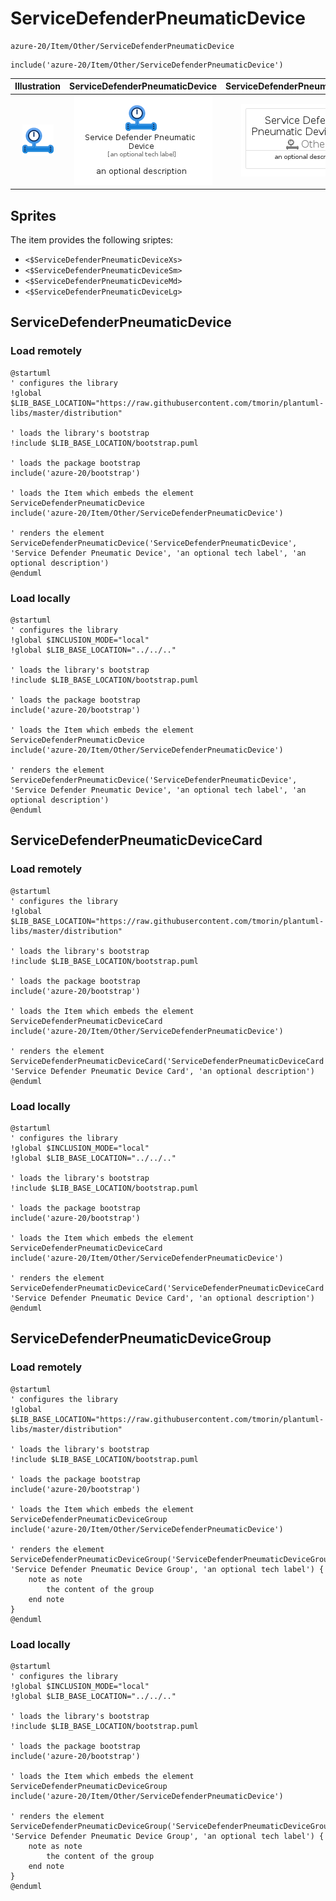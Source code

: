 # ServiceDefenderPneumaticDevice


```text
azure-20/Item/Other/ServiceDefenderPneumaticDevice
```

```text
include('azure-20/Item/Other/ServiceDefenderPneumaticDevice')
```



| Illustration | ServiceDefenderPneumaticDevice | ServiceDefenderPneumaticDeviceCard | ServiceDefenderPneumaticDeviceGroup |
| :---: | :---: | :---: | :---: |
| ![illustration for Illustration](../../../azure-20/Item/Other/ServiceDefenderPneumaticDevice.png) | ![illustration for ServiceDefenderPneumaticDevice](../../../azure-20/Item/Other/ServiceDefenderPneumaticDevice.Local.png) | ![illustration for ServiceDefenderPneumaticDeviceCard](../../../azure-20/Item/Other/ServiceDefenderPneumaticDeviceCard.Local.png) | ![illustration for ServiceDefenderPneumaticDeviceGroup](../../../azure-20/Item/Other/ServiceDefenderPneumaticDeviceGroup.Local.png) |



## Sprites
The item provides the following sriptes:

- `<$ServiceDefenderPneumaticDeviceXs>`
- `<$ServiceDefenderPneumaticDeviceSm>`
- `<$ServiceDefenderPneumaticDeviceMd>`
- `<$ServiceDefenderPneumaticDeviceLg>`





## ServiceDefenderPneumaticDevice

### Load remotely
```plantuml
@startuml
' configures the library
!global $LIB_BASE_LOCATION="https://raw.githubusercontent.com/tmorin/plantuml-libs/master/distribution"

' loads the library's bootstrap
!include $LIB_BASE_LOCATION/bootstrap.puml

' loads the package bootstrap
include('azure-20/bootstrap')

' loads the Item which embeds the element ServiceDefenderPneumaticDevice
include('azure-20/Item/Other/ServiceDefenderPneumaticDevice')

' renders the element
ServiceDefenderPneumaticDevice('ServiceDefenderPneumaticDevice', 'Service Defender Pneumatic Device', 'an optional tech label', 'an optional description')
@enduml
```

### Load locally
```plantuml
@startuml
' configures the library
!global $INCLUSION_MODE="local"
!global $LIB_BASE_LOCATION="../../.."

' loads the library's bootstrap
!include $LIB_BASE_LOCATION/bootstrap.puml

' loads the package bootstrap
include('azure-20/bootstrap')

' loads the Item which embeds the element ServiceDefenderPneumaticDevice
include('azure-20/Item/Other/ServiceDefenderPneumaticDevice')

' renders the element
ServiceDefenderPneumaticDevice('ServiceDefenderPneumaticDevice', 'Service Defender Pneumatic Device', 'an optional tech label', 'an optional description')
@enduml
```

## ServiceDefenderPneumaticDeviceCard

### Load remotely
```plantuml
@startuml
' configures the library
!global $LIB_BASE_LOCATION="https://raw.githubusercontent.com/tmorin/plantuml-libs/master/distribution"

' loads the library's bootstrap
!include $LIB_BASE_LOCATION/bootstrap.puml

' loads the package bootstrap
include('azure-20/bootstrap')

' loads the Item which embeds the element ServiceDefenderPneumaticDeviceCard
include('azure-20/Item/Other/ServiceDefenderPneumaticDevice')

' renders the element
ServiceDefenderPneumaticDeviceCard('ServiceDefenderPneumaticDeviceCard', 'Service Defender Pneumatic Device Card', 'an optional description')
@enduml
```

### Load locally
```plantuml
@startuml
' configures the library
!global $INCLUSION_MODE="local"
!global $LIB_BASE_LOCATION="../../.."

' loads the library's bootstrap
!include $LIB_BASE_LOCATION/bootstrap.puml

' loads the package bootstrap
include('azure-20/bootstrap')

' loads the Item which embeds the element ServiceDefenderPneumaticDeviceCard
include('azure-20/Item/Other/ServiceDefenderPneumaticDevice')

' renders the element
ServiceDefenderPneumaticDeviceCard('ServiceDefenderPneumaticDeviceCard', 'Service Defender Pneumatic Device Card', 'an optional description')
@enduml
```

## ServiceDefenderPneumaticDeviceGroup

### Load remotely
```plantuml
@startuml
' configures the library
!global $LIB_BASE_LOCATION="https://raw.githubusercontent.com/tmorin/plantuml-libs/master/distribution"

' loads the library's bootstrap
!include $LIB_BASE_LOCATION/bootstrap.puml

' loads the package bootstrap
include('azure-20/bootstrap')

' loads the Item which embeds the element ServiceDefenderPneumaticDeviceGroup
include('azure-20/Item/Other/ServiceDefenderPneumaticDevice')

' renders the element
ServiceDefenderPneumaticDeviceGroup('ServiceDefenderPneumaticDeviceGroup', 'Service Defender Pneumatic Device Group', 'an optional tech label') {
    note as note
        the content of the group
    end note
}
@enduml
```

### Load locally
```plantuml
@startuml
' configures the library
!global $INCLUSION_MODE="local"
!global $LIB_BASE_LOCATION="../../.."

' loads the library's bootstrap
!include $LIB_BASE_LOCATION/bootstrap.puml

' loads the package bootstrap
include('azure-20/bootstrap')

' loads the Item which embeds the element ServiceDefenderPneumaticDeviceGroup
include('azure-20/Item/Other/ServiceDefenderPneumaticDevice')

' renders the element
ServiceDefenderPneumaticDeviceGroup('ServiceDefenderPneumaticDeviceGroup', 'Service Defender Pneumatic Device Group', 'an optional tech label') {
    note as note
        the content of the group
    end note
}
@enduml
```

